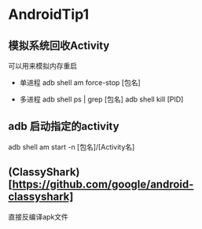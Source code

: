 # AndroidTip1

## 模拟系统回收Activity
可以用来模拟内存重启
- 单进程
adb shell am force-stop [包名]

- 多进程
adb shell ps | grep [包名]
adb shell kill [PID]

## adb 启动指定的activity

adb shell am start  -n [包名]/[Activity名]

## (ClassyShark)[https://github.com/google/android-classyshark]
直接反编译apk文件

